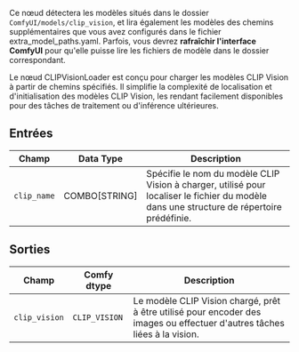 Ce nœud détectera les modèles situés dans le dossier `ComfyUI/models/clip_vision`, et lira également les modèles des chemins supplémentaires que vous avez configurés dans le fichier extra_model_paths.yaml. Parfois, vous devrez **rafraîchir l'interface ComfyUI** pour qu'elle puisse lire les fichiers de modèle dans le dossier correspondant.

Le nœud CLIPVisionLoader est conçu pour charger les modèles CLIP Vision à partir de chemins spécifiés. Il simplifie la complexité de localisation et d'initialisation des modèles CLIP Vision, les rendant facilement disponibles pour des tâches de traitement ou d'inférence ultérieures.

## Entrées

| Champ       | Data Type | Description                                                                       |
|-------------|-------------|-----------------------------------------------------------------------------------|
| `clip_name` | COMBO[STRING] | Spécifie le nom du modèle CLIP Vision à charger, utilisé pour localiser le fichier du modèle dans une structure de répertoire prédéfinie. |

## Sorties

| Champ          | Comfy dtype     | Description                                                              |
|----------------|-----------------|--------------------------------------------------------------------------|
| `clip_vision`  | `CLIP_VISION`   | Le modèle CLIP Vision chargé, prêt à être utilisé pour encoder des images ou effectuer d'autres tâches liées à la vision. |
